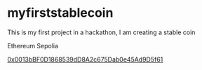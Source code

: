 # myfirststablecoin

This is my first project in a hackathon, I am creating a stable coin

Ethereum Sepolia

[0x0013bBF0D1868539dD8A2c675Dab0e45Ad9D5f61](https://sepolia.etherscan.io/tx/0x1989118342472ac3cb5acf0099a4b0eef9b8c57fb966e57bfc27347ef631672e)


